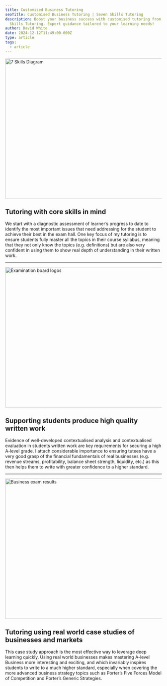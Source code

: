 ```yaml
---
title: Customised Business Tutoring
seoTitle: Customised Business Tutoring | Seven Skills Tutoring
description: Boost your business success with customised tutoring from Seven
  Skills Tutoring. Expert guidance tailored to your learning needs!
author: David White
date: 2024-12-12T11:49:00.000Z
type: article
tags:
  - article
---
```

<img src="/_includes/static/img/7-skills.avif" alt="7 Skills Diagram" title="7 Skills Diagram" class="Right" width="600px" height="450px" loading="lazy"/>

## Tutoring with core skills in mind

We start with a diagnostic assessment of learner’s progress to date to identify the most important issues that need addressing for the student to achieve their best in the exam hall. One key focus of my tutoring is to ensure students fully master all the topics in their course syllabus, meaning that they not only know the topics (e.g. definitions) but are also very confident in using them to show real depth of understanding in their written work.

- - -

<img src="/_includes/static/img/logos.avif" alt="Examination board logos" title="Examination board logos" class="Left" width="600px" height="450px" loading="lazy"/>

## Supporting students produce high quality written work

Evidence of well-developed contextualised analysis and contextualised evaluation in students written work are key requirements for securing a high A-level grade. I attach considerable importance to ensuring tutees have a very good grasp of the financial fundamentals of real businesses (e.g. revenue streams, profitability, balance sheet strength, liquidity, etc.) as this then helps them to write with greater confidence to a higher standard.

- - -

<img src="/_includes/static/img/business-exam-results.avif" alt="Business exam results" title="Business exam results" class="Right" width="600px" height="450px" loading="lazy"/>

## Tutoring using real world case studies of businesses and markets

This case study approach is the most effective way to leverage deep learning quickly. Using real world businesses makes mastering A-level Business more interesting and exciting, and which invariably inspires students to write to a much higher standard, especially when covering the more advanced business strategy topics such as Porter’s Five Forces Model of Competition and Porter’s Generic Strategies.
